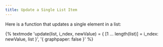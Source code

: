 ```yaml
---
title: Update a Single List Item
---
```


Here is a function that updates a single element in a list:

{% textmode
'update(list, i_ndex, newValue) = { [1 ... length(list)] = i_ndex: newValue, list }', '{ graphpaper: false }'
%}
